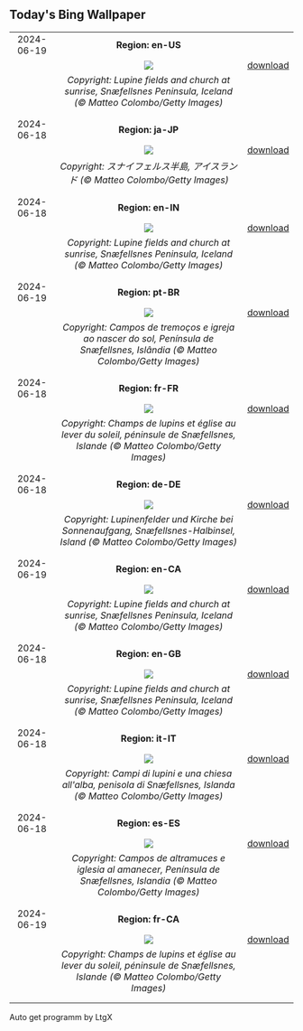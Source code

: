 ## Today's Bing Wallpaper
|      |      |      |
| :----: | :----: | :----: |
|2024-06-19|**Region: en-US**||
||![](https://www.bing.com/th?id=OHR.LupinIceland_EN-US0093427185_UHD.jpg&pid=hp&w=1152&h=648&rs=1&c=4)| [download](https://www.bing.com/th?id=OHR.LupinIceland_EN-US0093427185_UHD.jpg)|
||*Copyright: Lupine fields and church at sunrise, Snæfellsnes Peninsula, Iceland (© Matteo Colombo/Getty Images)*
||
|||
|2024-06-18|**Region: ja-JP**||
||![](https://www.bing.com/th?id=OHR.LupinIceland_JA-JP1350338976_UHD.jpg&pid=hp&w=1152&h=648&rs=1&c=4)| [download](https://www.bing.com/th?id=OHR.LupinIceland_JA-JP1350338976_UHD.jpg)|
||*Copyright: スナイフェルス半島, アイスランド (© Matteo Colombo/Getty Images)*
||
|||
|2024-06-18|**Region: en-IN**||
||![](https://www.bing.com/th?id=OHR.LupinIceland_EN-IN5917999831_UHD.jpg&pid=hp&w=1152&h=648&rs=1&c=4)| [download](https://www.bing.com/th?id=OHR.LupinIceland_EN-IN5917999831_UHD.jpg)|
||*Copyright: Lupine fields and church at sunrise, Snæfellsnes Peninsula, Iceland (© Matteo Colombo/Getty Images)*
||
|||
|2024-06-19|**Region: pt-BR**||
||![](https://www.bing.com/th?id=OHR.LupinIceland_PT-BR2281677682_UHD.jpg&pid=hp&w=1152&h=648&rs=1&c=4)| [download](https://www.bing.com/th?id=OHR.LupinIceland_PT-BR2281677682_UHD.jpg)|
||*Copyright: Campos de tremoços e igreja ao nascer do sol, Península de Snæfellsnes, Islândia (© Matteo Colombo/Getty Images)*
||
|||
|2024-06-18|**Region: fr-FR**||
||![](https://www.bing.com/th?id=OHR.LupinIceland_FR-FR4349851245_UHD.jpg&pid=hp&w=1152&h=648&rs=1&c=4)| [download](https://www.bing.com/th?id=OHR.LupinIceland_FR-FR4349851245_UHD.jpg)|
||*Copyright: Champs de lupins et église au lever du soleil, péninsule de Snæfellsnes, Islande (© Matteo Colombo/Getty Images)*
||
|||
|2024-06-18|**Region: de-DE**||
||![](https://www.bing.com/th?id=OHR.LupinIceland_DE-DE8795741566_UHD.jpg&pid=hp&w=1152&h=648&rs=1&c=4)| [download](https://www.bing.com/th?id=OHR.LupinIceland_DE-DE8795741566_UHD.jpg)|
||*Copyright: Lupinenfelder und Kirche bei Sonnenaufgang, Snæfellsnes-Halbinsel, Island (© Matteo Colombo/Getty Images)*
||
|||
|2024-06-19|**Region: en-CA**||
||![](https://www.bing.com/th?id=OHR.LupinIceland_EN-CA8487496970_UHD.jpg&pid=hp&w=1152&h=648&rs=1&c=4)| [download](https://www.bing.com/th?id=OHR.LupinIceland_EN-CA8487496970_UHD.jpg)|
||*Copyright: Lupine fields and church at sunrise, Snæfellsnes Peninsula, Iceland (© Matteo Colombo/Getty Images)*
||
|||
|2024-06-18|**Region: en-GB**||
||![](https://www.bing.com/th?id=OHR.LupinIceland_EN-GB3513329815_UHD.jpg&pid=hp&w=1152&h=648&rs=1&c=4)| [download](https://www.bing.com/th?id=OHR.LupinIceland_EN-GB3513329815_UHD.jpg)|
||*Copyright: Lupine fields and church at sunrise, Snæfellsnes Peninsula, Iceland (© Matteo Colombo/Getty Images)*
||
|||
|2024-06-18|**Region: it-IT**||
||![](https://www.bing.com/th?id=OHR.LupinIceland_IT-IT2902162777_UHD.jpg&pid=hp&w=1152&h=648&rs=1&c=4)| [download](https://www.bing.com/th?id=OHR.LupinIceland_IT-IT2902162777_UHD.jpg)|
||*Copyright: Campi di lupini e una chiesa all'alba, penisola di Snæfellsnes, Islanda (© Matteo Colombo/Getty Images)*
||
|||
|2024-06-18|**Region: es-ES**||
||![](https://www.bing.com/th?id=OHR.LupinIceland_ES-ES4150475711_UHD.jpg&pid=hp&w=1152&h=648&rs=1&c=4)| [download](https://www.bing.com/th?id=OHR.LupinIceland_ES-ES4150475711_UHD.jpg)|
||*Copyright: Campos de altramuces e iglesia al amanecer, Península de Snæfellsnes, Islandia (© Matteo Colombo/Getty Images)*
||
|||
|2024-06-19|**Region: fr-CA**||
||![](https://www.bing.com/th?id=OHR.LupinIceland_FR-CA9374842030_UHD.jpg&pid=hp&w=1152&h=648&rs=1&c=4)| [download](https://www.bing.com/th?id=OHR.LupinIceland_FR-CA9374842030_UHD.jpg)|
||*Copyright: Champs de lupins et église au lever du soleil, péninsule de Snæfellsnes, Islande (© Matteo Colombo/Getty Images)*
||
|||

Auto get programm by LtgX
